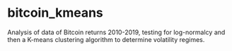 # bitcoin_kmeans
Analysis of data of Bitcoin returns 2010-2019, testing for log-normalcy and then a K-means clustering algorithm to determine volatility regimes.
